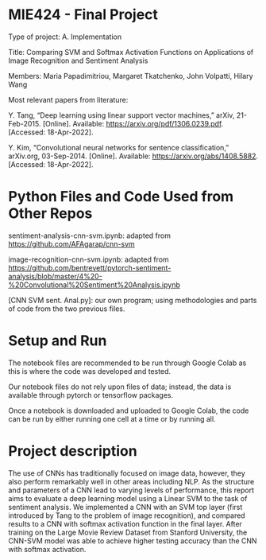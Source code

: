 # MIE424 - Final Project
Type of project: A. Implementation

Title: Comparing SVM and Softmax Activation Functions on Applications of Image Recognition and Sentiment Analysis

Members: Maria Papadimitriou, Margaret Tkatchenko, John Volpatti, Hilary Wang

Most relevant papers from literature: 

Y. Tang, “Deep learning using linear support vector machines,” arXiv, 21-Feb-2015. [Online]. Available: https://arxiv.org/pdf/1306.0239.pdf. [Accessed: 18-Apr-2022].

Y. Kim, “Convolutional neural networks for sentence classification,” arXiv.org, 03-Sep-2014. [Online]. Available: https://arxiv.org/abs/1408.5882. [Accessed: 18-Apr-2022].

# Python Files and Code Used from Other Repos

sentiment-analysis-cnn-svm.ipynb: adapted from https://github.com/AFAgarap/cnn-svm

image-recognition-cnn-svm.ipynb: adapted from https://github.com/bentrevett/pytorch-sentiment-analysis/blob/master/4%20-%20Convolutional%20Sentiment%20Analysis.ipynb

[CNN SVM sent. Anal.py]: our own program; using methodologies and parts of code from the two previous files. 

# Setup and Run

The notebook files are recommended to be run through Google Colab as this is where the code was developed and tested. 

Our notebook files do not rely upon files of data; instead, the data is available through pytorch or tensorflow packages. 

Once a notebook is downloaded and uploaded to Google Colab, the code can be run by either running one cell at a time or by running all.

# Project description

The use of CNNs has traditionally focused on image data, however, they also perform remarkably well in other areas including NLP. As the structure and parameters of a CNN lead to varying levels of performance, this report aims to evaluate a deep learning model using a Linear SVM to the task of sentiment analysis. We implemented a CNN with an SVM top layer (first introduced by Tang to the problem of image recognition), and compared results to a CNN with softmax activation function in the final layer. After training on the Large Movie Review Dataset from Stanford University, the CNN-SVM model was able to achieve higher testing accuracy than the CNN with softmax activation.
